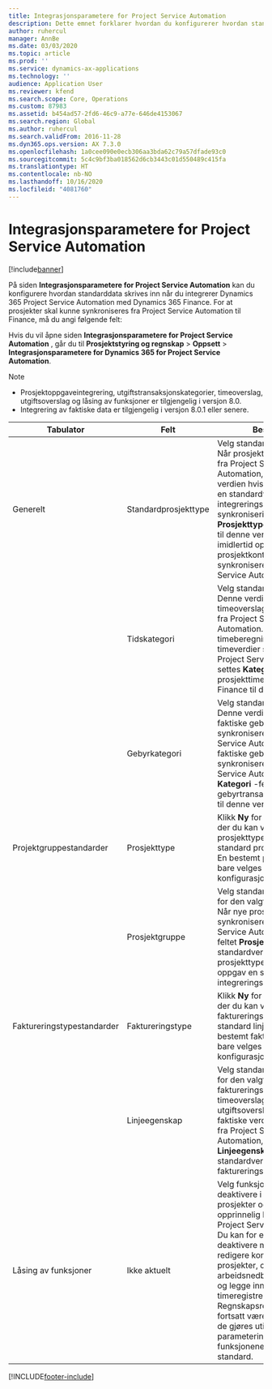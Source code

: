 ```yaml
---
title: Integrasjonsparametere for Project Service Automation
description: Dette emnet forklarer hvordan du konfigurerer hvordan standarddata skrives inn når du integrerer Microsoft Dynamics 365 for Project Service Automation med Microsoft Dynamics 365 Finance.
author: ruhercul
manager: AnnBe
ms.date: 03/03/2020
ms.topic: article
ms.prod: ''
ms.service: dynamics-ax-applications
ms.technology: ''
audience: Application User
ms.reviewer: kfend
ms.search.scope: Core, Operations
ms.custom: 87983
ms.assetid: b454ad57-2fd6-46c9-a77e-646de4153067
ms.search.region: Global
ms.author: ruhercul
ms.search.validFrom: 2016-11-28
ms.dyn365.ops.version: AX 7.3.0
ms.openlocfilehash: 1a0cee090e0ecb306aa3bda62c79a57dfade93c0
ms.sourcegitcommit: 5c4c9bf3ba018562d6cb3443c01d550489c415fa
ms.translationtype: HT
ms.contentlocale: nb-NO
ms.lasthandoff: 10/16/2020
ms.locfileid: "4081760"
---
```

# <a name="project-service-automation-integration-parameters"></a>Integrasjonsparametere for Project Service Automation

[!include[banner](../includes/banner.md)]

På siden **Integrasjonsparametere for Project Service Automation** kan du konfigurere hvordan standarddata skrives inn når du integrerer Dynamics 365 Project Service Automation med Dynamics 365 Finance. For at prosjekter skal kunne synkroniseres fra Project Service Automation til Finance, må du angi følgende felt:

Hvis du vil åpne siden **Integrasjonsparametere for Project Service Automation** , går du til **Prosjektstyring og regnskap** \> **Oppsett** \> **Integrasjonsparametere for Dynamics 365 for Project Service Automation**. 

> [!NOTE]
> - Prosjektoppgaveintegrering, utgiftstransaksjonskategorier, timeoverslag, utgiftsoverslag og låsing av funksjoner er tilgjengelig i versjon 8.0.
> - Integrering av faktiske data er tilgjengelig i versjon 8.0.1 eller senere.


| Tabulator                    | Felt                | Beskrivelse |
|------------------------|----------------------|-------------|
| Generelt                | Standardprosjekttype | Velg standardprosjekttypen. Når prosjekter synkroniseres fra Project Service Automation, brukes denne verdien hvis du ikke oppgav en standardverdi i integreringsmalen. Under synkroniseringen angis feltet **Prosjekttype** i nye prosjekter til denne verdien. Verdien kan imidlertid oppdateres når prosjektkontraktlinjene synkroniseres fra Project Service Automation. |
|                        | Tidskategori        | Velg standard tidskategori. Denne verdien brukes når timeoverslag synkroniseres fra Project Service Automation. Når timeberegningene og faktiske timeverdier synkroniseres fra Project Service Automation, settes **Kategori** -feltet for nye prosjekttimeprognoser i Finance til denne verdien. |
|                        | Gebyrkategori         | Velg standard gebyrkategori. Denne verdien brukes når faktiske gebyrer synkroniseres fra Project Service Automation. Når faktiske gebyrer synkroniseres fra Project Service Automation, settes **Kategori** -feltet for nye gebyrtransaksjoner i Finance til denne verdien. |
| Projektgruppestandarder | Prosjekttype         | Klikk **Ny** for å legge til en rad der du kan velge prosjekttypen du vil angi standard prosjektgruppe for. En bestemt prosjekttype kan bare velges én gang i konfigurasjonen. |
|                        | Prosjektgruppe        | Velg standard prosjektgruppe for den valgte prosjekttypen. Når nye prosjekter synkroniseres fra Project Service Automation, settes feltet **Prosjektruppe** til standardverdien for prosjekttypen hvis du ikke oppgav en standardverdi i integreringsmalen. |
| Faktureringstypestandarder  | Faktureringstype         | Klikk **Ny** for å legge til en rad der du kan velge faktureringstypen du vil angi standard linjeegenskap for. En bestemt faktureringstype kan bare velges én gang i konfigurasjonen. |
|                        | Linjeegenskap        | Velg standard linjeegenskap for den valgte faktureringstypen. Når nye timeoverslag, nye utgiftsoverslag eller nye faktiske verdier synkroniseres fra Project Service Automation, settes **Linjeegenskap** -feltet til standardverdien for faktureringstypen. |
| Låsing av funksjoner  | Ikke aktuelt       | Velg funksjonaliteten for å deaktivere i Finance for prosjekter og kontrakter som opprinnelig kommer fra Project Service Automation. Du kan for eksempel deaktivere muligheten til å redigere kontrakter og prosjekter, opprette arbeidsnedbrytningsstrukturer og legge inn timeregistreringer i Finance. Regnskapsrelaterte felt vil fortsatt være aktivert, selv om de gjøres utilgjengelige av parameterinnstillingen. Alle funksjonene er aktivert som standard. |


[!INCLUDE[footer-include](../includes/footer-banner.md)]
